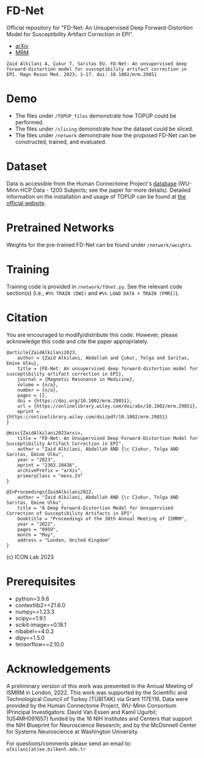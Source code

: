 # FD-Net
Official repository for "FD-Net: An Unsupervised Deep Forward-Distortion Model for Susceptibility Artifact Correction in EPI".
- [arXiv](https://arxiv.org/abs/2303.10436)
- [MRM](https://onlinelibrary.wiley.com/doi/full/10.1002/mrm.29851)

```
Zaid Alkilani A, Çukur T, Saritas EU. FD-Net: An unsupervised deep forward-distortion model for susceptibility artifact correction in EPI. Magn Reson Med. 2023; 1-17. doi: 10.1002/mrm.29851
```

# Demo
- The files under ```/TOPUP_files``` demonstrate how TOPUP could be performed.
- The files under ```/slicing``` demonstrate how the dataset could be sliced.
- The files under ```/network``` demonstrate how the proposed FD-Net can be constructed, trained, and evaluated.

# Dataset
Data is accessible from the Human Connectome Project's [database](https://db.humanconnectome.org/) (WU-Minn HCP Data - 1200 Subjects; see the paper for more details). Detailed information on the installation and usage of TOPUP can be found at [the official website](https://fsl.fmrib.ox.ac.uk/fsl/fslwiki/topup).

# Pretrained Networks
Weights for the pre-trained FD-Net can be found under ```/network/weights```.

# Training
Training code is provided in ```/network/fdnet.py```. See the relevant code section(s) (i.e., ```#%% TRAIN (DWI)``` and ```#%% LOAD DATA + TRAIN (FMRI)```).

# Citation
You are encouraged to modify/distribute this code. However, please acknowledge this code and cite the paper appropriately.

```
@article{ZaidAlkilani2023,
	author = {Zaid Alkilani, Abdallah and Çukur, Tolga and Saritas, Emine Ulku},
	title = {FD-Net: An unsupervised deep forward-distortion model for susceptibility artifact correction in EPI},
	journal = {Magnetic Resonance in Medicine},
	volume = {n/a},
	number = {n/a},
	pages = {},
	doi = {https://doi.org/10.1002/mrm.29851},
	url = {https://onlinelibrary.wiley.com/doi/abs/10.1002/mrm.29851},
	eprint = {https://onlinelibrary.wiley.com/doi/pdf/10.1002/mrm.29851}
}

@misc{ZaidAlkilani2023arxiv,
	title = "FD-Net: An Unsupervised Deep Forward-Distortion Model for Susceptibility Artifact Correction in EPI", 
	author = "Zaid Alkilani, Abdallah AND {\c C}ukur, Tolga AND Saritas, Emine Ulku",
	year = "2023",
  	eprint = "2303.10436",
  	archivePrefix = "arXiv",
  	primaryClass = "eess.IV"
}

@InProceedings{ZaidAlkilani2022,
  	author = "Zaid Alkilani, Abdallah AND {\c C}ukur, Tolga AND Saritas, Emine Ulku",
	title = "A Deep Forward-Distortion Model for Unsupervised Correction of Susceptibility Artifacts in EPI",
	booktitle = "Proceedings of the 30th Annual Meeting of ISMRM",
	year = "2022",
	pages = "0959",
 	month = "May",
	address = "London, United Kingdom"
}

```
(c) ICON Lab 2023

# Prerequisites
- python=3.9.6
- contextlib2==21.6.0
- numpy==1.23.3
- scipy==1.9.1
- scikit-image==0.18.1
- nibabel==4.0.2
- dipy==1.5.0
- tensorflow==2.10.0

# Acknowledgements
A preliminary version of this work was presented in the Annual Meeting of ISMRM in London, 2022. This work was supported by the Scientific and Technological Council of Turkey (TÜBİTAK) via Grant 117E116. Data were provided by the Human Connectome Project, WU-Minn Consortium (Principal Investigators: David Van Essen and Kamil Ugurbil; 1U54MH091657) funded by the 16 NIH Institutes and Centers that support the NIH Blueprint for Neuroscience Research; and by the McDonnell Center for Systems Neuroscience at Washington University.

For questions/comments please send an email to: `alkilani[at]ee.bilkent.edu.tr`
